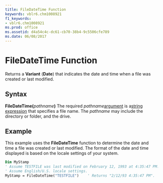```yaml
---
title: FileDateTime Function
keywords: vblr6.chm1008921
f1_keywords:
- vblr6.chm1008921
ms.prod: office
ms.assetid: d4a54c4c-dc61-cb70-38b4-9c5506cfe789
ms.date: 06/08/2017
---
```



# FileDateTime Function



Returns a  **Variant** (**Date**) that indicates the date and time when a file was created or last modified.

## Syntax

**FileDateTime(**_pathname_**)**
The required  _pathname_[argument](../../Glossary/vbe-glossary.md) is a[string expression](../../Glossary/vbe-glossary.md) that specifies a file name. The _pathname_ may include the directory or folder, and the drive.

## Example

This example uses the  **FileDateTime** function to determine the date and time a file was created or last modified. The format of the date and time displayed is based on the locale settings of your system.


```vb
Dim MyStamp
' Assume TESTFILE was last modified on February 12, 1993 at 4:35:47 PM.
' Assume English/U.S. locale settings.
MyStamp = FileDateTime("TESTFILE")    ' Returns "2/12/93 4:35:47 PM".


```


